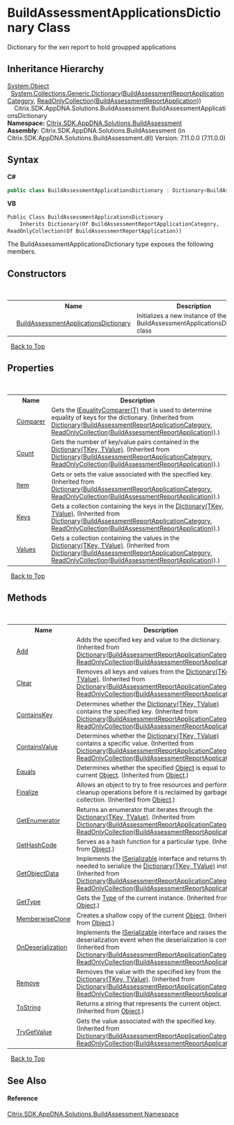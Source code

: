# BuildAssessmentApplicationsDictionary Class
 

Dictionary for the xen report to hold groupped applications


## Inheritance Hierarchy
<a href="http://msdn2.microsoft.com/en-us/library/e5kfa45b" target="_blank">System.Object</a><br />&nbsp;&nbsp;<a href="http://msdn2.microsoft.com/en-us/library/xfhwa508" target="_blank">System.Collections.Generic.Dictionary</a>(<a href="c9db5e12-7c61-b5be-4d55-95225a72fe40">BuildAssessmentReportApplicationCategory</a>, <a href="http://msdn2.microsoft.com/en-us/library/ms132474" target="_blank">ReadOnlyCollection</a>(<a href="42a2acf0-baa9-439a-6613-4cfb7412848d">BuildAssessmentReportApplication</a>))<br />&nbsp;&nbsp;&nbsp;&nbsp;Citrix.SDK.AppDNA.Solutions.BuildAssessment.BuildAssessmentApplicationsDictionary<br />
**Namespace:**&nbsp;[Citrix.SDK.AppDNA.Solutions.BuildAssessment](853bdb50-ea5c-dc0d-0be0-7254b6c38034.md)<br />**Assembly:**&nbsp;Citrix.SDK.AppDNA.Solutions.BuildAssessment (in Citrix.SDK.AppDNA.Solutions.BuildAssessment.dll) Version: 7.11.0.0 (7.11.0.0)

## Syntax

**C#**
```csharp
public class BuildAssessmentApplicationsDictionary : Dictionary<BuildAssessmentReportApplicationCategory, ReadOnlyCollection<BuildAssessmentReportApplication>>
```

**VB**
```vbnet
Public Class BuildAssessmentApplicationsDictionary
	Inherits Dictionary(Of BuildAssessmentReportApplicationCategory, ReadOnlyCollection(Of BuildAssessmentReportApplication))
```

The BuildAssessmentApplicationsDictionary type exposes the following members.


## Constructors
&nbsp;<table><tr><th></th><th>Name</th><th>Description</th></tr><tr><td>![Public method](media/pubmethod.gif "Public method")</td><td><a href="850ce228-e47b-d82a-0a0b-c0541311edd0">BuildAssessmentApplicationsDictionary</a></td><td>
Initializes a new instance of the BuildAssessmentApplicationsDictionary class</td></tr></table>&nbsp;
<a href="#buildassessmentapplicationsdictionary-class">Back to Top</a>

## Properties
&nbsp;<table><tr><th></th><th>Name</th><th>Description</th></tr><tr><td>![Public property](media/pubproperty.gif "Public property")</td><td><a href="http://msdn2.microsoft.com/en-us/library/ms132092" target="_blank">Comparer</a></td><td>
Gets the <a href="http://msdn2.microsoft.com/en-us/library/ms132151" target="_blank">IEqualityComparer(T)</a> that is used to determine equality of keys for the dictionary.
 (Inherited from <a href="http://msdn2.microsoft.com/en-us/library/xfhwa508" target="_blank">Dictionary</a>(<a href="c9db5e12-7c61-b5be-4d55-95225a72fe40">BuildAssessmentReportApplicationCategory</a>, <a href="http://msdn2.microsoft.com/en-us/library/ms132474" target="_blank">ReadOnlyCollection</a>(<a href="42a2acf0-baa9-439a-6613-4cfb7412848d">BuildAssessmentReportApplication</a>)).)</td></tr><tr><td>![Public property](media/pubproperty.gif "Public property")</td><td><a href="http://msdn2.microsoft.com/en-us/library/zhcy256f" target="_blank">Count</a></td><td>
Gets the number of key/value pairs contained in the <a href="http://msdn2.microsoft.com/en-us/library/xfhwa508" target="_blank">Dictionary(TKey, TValue)</a>.
 (Inherited from <a href="http://msdn2.microsoft.com/en-us/library/xfhwa508" target="_blank">Dictionary</a>(<a href="c9db5e12-7c61-b5be-4d55-95225a72fe40">BuildAssessmentReportApplicationCategory</a>, <a href="http://msdn2.microsoft.com/en-us/library/ms132474" target="_blank">ReadOnlyCollection</a>(<a href="42a2acf0-baa9-439a-6613-4cfb7412848d">BuildAssessmentReportApplication</a>)).)</td></tr><tr><td>![Public property](media/pubproperty.gif "Public property")</td><td><a href="http://msdn2.microsoft.com/en-us/library/9tee9ht2" target="_blank">Item</a></td><td>
Gets or sets the value associated with the specified key.
 (Inherited from <a href="http://msdn2.microsoft.com/en-us/library/xfhwa508" target="_blank">Dictionary</a>(<a href="c9db5e12-7c61-b5be-4d55-95225a72fe40">BuildAssessmentReportApplicationCategory</a>, <a href="http://msdn2.microsoft.com/en-us/library/ms132474" target="_blank">ReadOnlyCollection</a>(<a href="42a2acf0-baa9-439a-6613-4cfb7412848d">BuildAssessmentReportApplication</a>)).)</td></tr><tr><td>![Public property](media/pubproperty.gif "Public property")</td><td><a href="http://msdn2.microsoft.com/en-us/library/yt2fy5zk" target="_blank">Keys</a></td><td>
Gets a collection containing the keys in the <a href="http://msdn2.microsoft.com/en-us/library/xfhwa508" target="_blank">Dictionary(TKey, TValue)</a>.
 (Inherited from <a href="http://msdn2.microsoft.com/en-us/library/xfhwa508" target="_blank">Dictionary</a>(<a href="c9db5e12-7c61-b5be-4d55-95225a72fe40">BuildAssessmentReportApplicationCategory</a>, <a href="http://msdn2.microsoft.com/en-us/library/ms132474" target="_blank">ReadOnlyCollection</a>(<a href="42a2acf0-baa9-439a-6613-4cfb7412848d">BuildAssessmentReportApplication</a>)).)</td></tr><tr><td>![Public property](media/pubproperty.gif "Public property")</td><td><a href="http://msdn2.microsoft.com/en-us/library/ekcfxy3x" target="_blank">Values</a></td><td>
Gets a collection containing the values in the <a href="http://msdn2.microsoft.com/en-us/library/xfhwa508" target="_blank">Dictionary(TKey, TValue)</a>.
 (Inherited from <a href="http://msdn2.microsoft.com/en-us/library/xfhwa508" target="_blank">Dictionary</a>(<a href="c9db5e12-7c61-b5be-4d55-95225a72fe40">BuildAssessmentReportApplicationCategory</a>, <a href="http://msdn2.microsoft.com/en-us/library/ms132474" target="_blank">ReadOnlyCollection</a>(<a href="42a2acf0-baa9-439a-6613-4cfb7412848d">BuildAssessmentReportApplication</a>)).)</td></tr></table>&nbsp;
<a href="#buildassessmentapplicationsdictionary-class">Back to Top</a>

## Methods
&nbsp;<table><tr><th></th><th>Name</th><th>Description</th></tr><tr><td>![Public method](media/pubmethod.gif "Public method")</td><td><a href="http://msdn2.microsoft.com/en-us/library/k7z0zy8k" target="_blank">Add</a></td><td>
Adds the specified key and value to the dictionary.
 (Inherited from <a href="http://msdn2.microsoft.com/en-us/library/xfhwa508" target="_blank">Dictionary</a>(<a href="c9db5e12-7c61-b5be-4d55-95225a72fe40">BuildAssessmentReportApplicationCategory</a>, <a href="http://msdn2.microsoft.com/en-us/library/ms132474" target="_blank">ReadOnlyCollection</a>(<a href="42a2acf0-baa9-439a-6613-4cfb7412848d">BuildAssessmentReportApplication</a>)).)</td></tr><tr><td>![Public method](media/pubmethod.gif "Public method")</td><td><a href="http://msdn2.microsoft.com/en-us/library/b5txwy7s" target="_blank">Clear</a></td><td>
Removes all keys and values from the <a href="http://msdn2.microsoft.com/en-us/library/xfhwa508" target="_blank">Dictionary(TKey, TValue)</a>.
 (Inherited from <a href="http://msdn2.microsoft.com/en-us/library/xfhwa508" target="_blank">Dictionary</a>(<a href="c9db5e12-7c61-b5be-4d55-95225a72fe40">BuildAssessmentReportApplicationCategory</a>, <a href="http://msdn2.microsoft.com/en-us/library/ms132474" target="_blank">ReadOnlyCollection</a>(<a href="42a2acf0-baa9-439a-6613-4cfb7412848d">BuildAssessmentReportApplication</a>)).)</td></tr><tr><td>![Public method](media/pubmethod.gif "Public method")</td><td><a href="http://msdn2.microsoft.com/en-us/library/kw5aaea4" target="_blank">ContainsKey</a></td><td>
Determines whether the <a href="http://msdn2.microsoft.com/en-us/library/xfhwa508" target="_blank">Dictionary(TKey, TValue)</a> contains the specified key.
 (Inherited from <a href="http://msdn2.microsoft.com/en-us/library/xfhwa508" target="_blank">Dictionary</a>(<a href="c9db5e12-7c61-b5be-4d55-95225a72fe40">BuildAssessmentReportApplicationCategory</a>, <a href="http://msdn2.microsoft.com/en-us/library/ms132474" target="_blank">ReadOnlyCollection</a>(<a href="42a2acf0-baa9-439a-6613-4cfb7412848d">BuildAssessmentReportApplication</a>)).)</td></tr><tr><td>![Public method](media/pubmethod.gif "Public method")</td><td><a href="http://msdn2.microsoft.com/en-us/library/a63811ah" target="_blank">ContainsValue</a></td><td>
Determines whether the <a href="http://msdn2.microsoft.com/en-us/library/xfhwa508" target="_blank">Dictionary(TKey, TValue)</a> contains a specific value.
 (Inherited from <a href="http://msdn2.microsoft.com/en-us/library/xfhwa508" target="_blank">Dictionary</a>(<a href="c9db5e12-7c61-b5be-4d55-95225a72fe40">BuildAssessmentReportApplicationCategory</a>, <a href="http://msdn2.microsoft.com/en-us/library/ms132474" target="_blank">ReadOnlyCollection</a>(<a href="42a2acf0-baa9-439a-6613-4cfb7412848d">BuildAssessmentReportApplication</a>)).)</td></tr><tr><td>![Public method](media/pubmethod.gif "Public method")</td><td><a href="http://msdn2.microsoft.com/en-us/library/bsc2ak47" target="_blank">Equals</a></td><td>
Determines whether the specified <a href="http://msdn2.microsoft.com/en-us/library/e5kfa45b" target="_blank">Object</a> is equal to the current <a href="http://msdn2.microsoft.com/en-us/library/e5kfa45b" target="_blank">Object</a>.
 (Inherited from <a href="http://msdn2.microsoft.com/en-us/library/e5kfa45b" target="_blank">Object</a>.)</td></tr><tr><td>![Protected method](media/protmethod.gif "Protected method")</td><td><a href="http://msdn2.microsoft.com/en-us/library/4k87zsw7" target="_blank">Finalize</a></td><td>
Allows an object to try to free resources and perform other cleanup operations before it is reclaimed by garbage collection.
 (Inherited from <a href="http://msdn2.microsoft.com/en-us/library/e5kfa45b" target="_blank">Object</a>.)</td></tr><tr><td>![Public method](media/pubmethod.gif "Public method")</td><td><a href="http://msdn2.microsoft.com/en-us/library/9c6ftx8b" target="_blank">GetEnumerator</a></td><td>
Returns an enumerator that iterates through the <a href="http://msdn2.microsoft.com/en-us/library/xfhwa508" target="_blank">Dictionary(TKey, TValue)</a>.
 (Inherited from <a href="http://msdn2.microsoft.com/en-us/library/xfhwa508" target="_blank">Dictionary</a>(<a href="c9db5e12-7c61-b5be-4d55-95225a72fe40">BuildAssessmentReportApplicationCategory</a>, <a href="http://msdn2.microsoft.com/en-us/library/ms132474" target="_blank">ReadOnlyCollection</a>(<a href="42a2acf0-baa9-439a-6613-4cfb7412848d">BuildAssessmentReportApplication</a>)).)</td></tr><tr><td>![Public method](media/pubmethod.gif "Public method")</td><td><a href="http://msdn2.microsoft.com/en-us/library/zdee4b3y" target="_blank">GetHashCode</a></td><td>
Serves as a hash function for a particular type.
 (Inherited from <a href="http://msdn2.microsoft.com/en-us/library/e5kfa45b" target="_blank">Object</a>.)</td></tr><tr><td>![Public method](media/pubmethod.gif "Public method")</td><td><a href="http://msdn2.microsoft.com/en-us/library/yy8be3bb" target="_blank">GetObjectData</a></td><td>
Implements the <a href="http://msdn2.microsoft.com/en-us/library/wf4375ks" target="_blank">ISerializable</a> interface and returns the data needed to serialize the <a href="http://msdn2.microsoft.com/en-us/library/xfhwa508" target="_blank">Dictionary(TKey, TValue)</a> instance.
 (Inherited from <a href="http://msdn2.microsoft.com/en-us/library/xfhwa508" target="_blank">Dictionary</a>(<a href="c9db5e12-7c61-b5be-4d55-95225a72fe40">BuildAssessmentReportApplicationCategory</a>, <a href="http://msdn2.microsoft.com/en-us/library/ms132474" target="_blank">ReadOnlyCollection</a>(<a href="42a2acf0-baa9-439a-6613-4cfb7412848d">BuildAssessmentReportApplication</a>)).)</td></tr><tr><td>![Public method](media/pubmethod.gif "Public method")</td><td><a href="http://msdn2.microsoft.com/en-us/library/dfwy45w9" target="_blank">GetType</a></td><td>
Gets the <a href="http://msdn2.microsoft.com/en-us/library/42892f65" target="_blank">Type</a> of the current instance.
 (Inherited from <a href="http://msdn2.microsoft.com/en-us/library/e5kfa45b" target="_blank">Object</a>.)</td></tr><tr><td>![Protected method](media/protmethod.gif "Protected method")</td><td><a href="http://msdn2.microsoft.com/en-us/library/57ctke0a" target="_blank">MemberwiseClone</a></td><td>
Creates a shallow copy of the current <a href="http://msdn2.microsoft.com/en-us/library/e5kfa45b" target="_blank">Object</a>.
 (Inherited from <a href="http://msdn2.microsoft.com/en-us/library/e5kfa45b" target="_blank">Object</a>.)</td></tr><tr><td>![Public method](media/pubmethod.gif "Public method")</td><td><a href="http://msdn2.microsoft.com/en-us/library/t71h85y4" target="_blank">OnDeserialization</a></td><td>
Implements the <a href="http://msdn2.microsoft.com/en-us/library/wf4375ks" target="_blank">ISerializable</a> interface and raises the deserialization event when the deserialization is complete.
 (Inherited from <a href="http://msdn2.microsoft.com/en-us/library/xfhwa508" target="_blank">Dictionary</a>(<a href="c9db5e12-7c61-b5be-4d55-95225a72fe40">BuildAssessmentReportApplicationCategory</a>, <a href="http://msdn2.microsoft.com/en-us/library/ms132474" target="_blank">ReadOnlyCollection</a>(<a href="42a2acf0-baa9-439a-6613-4cfb7412848d">BuildAssessmentReportApplication</a>)).)</td></tr><tr><td>![Public method](media/pubmethod.gif "Public method")</td><td><a href="http://msdn2.microsoft.com/en-us/library/kabs04ac" target="_blank">Remove</a></td><td>
Removes the value with the specified key from the <a href="http://msdn2.microsoft.com/en-us/library/xfhwa508" target="_blank">Dictionary(TKey, TValue)</a>.
 (Inherited from <a href="http://msdn2.microsoft.com/en-us/library/xfhwa508" target="_blank">Dictionary</a>(<a href="c9db5e12-7c61-b5be-4d55-95225a72fe40">BuildAssessmentReportApplicationCategory</a>, <a href="http://msdn2.microsoft.com/en-us/library/ms132474" target="_blank">ReadOnlyCollection</a>(<a href="42a2acf0-baa9-439a-6613-4cfb7412848d">BuildAssessmentReportApplication</a>)).)</td></tr><tr><td>![Public method](media/pubmethod.gif "Public method")</td><td><a href="http://msdn2.microsoft.com/en-us/library/7bxwbwt2" target="_blank">ToString</a></td><td>
Returns a string that represents the current object.
 (Inherited from <a href="http://msdn2.microsoft.com/en-us/library/e5kfa45b" target="_blank">Object</a>.)</td></tr><tr><td>![Public method](media/pubmethod.gif "Public method")</td><td><a href="http://msdn2.microsoft.com/en-us/library/bb347013" target="_blank">TryGetValue</a></td><td>
Gets the value associated with the specified key.
 (Inherited from <a href="http://msdn2.microsoft.com/en-us/library/xfhwa508" target="_blank">Dictionary</a>(<a href="c9db5e12-7c61-b5be-4d55-95225a72fe40">BuildAssessmentReportApplicationCategory</a>, <a href="http://msdn2.microsoft.com/en-us/library/ms132474" target="_blank">ReadOnlyCollection</a>(<a href="42a2acf0-baa9-439a-6613-4cfb7412848d">BuildAssessmentReportApplication</a>)).)</td></tr></table>&nbsp;
<a href="#buildassessmentapplicationsdictionary-class">Back to Top</a>

## See Also


#### Reference
<a href="853bdb50-ea5c-dc0d-0be0-7254b6c38034">Citrix.SDK.AppDNA.Solutions.BuildAssessment Namespace</a><br />